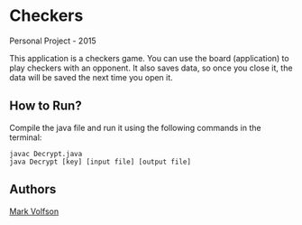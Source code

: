 # Checkers

Personal Project - 2015

This application is a checkers game. You can use the board (application) to play checkers with an opponent. It also saves data, so once you close it, the data will be saved the next time you open it.

## How to Run?

Compile the java file and run it using the following commands in the terminal:

```
javac Decrypt.java
java Decrypt [key] [input file] [output file]
```

## Authors

[Mark Volfson](https://www.linkedin.com/in/mvolfson/)
